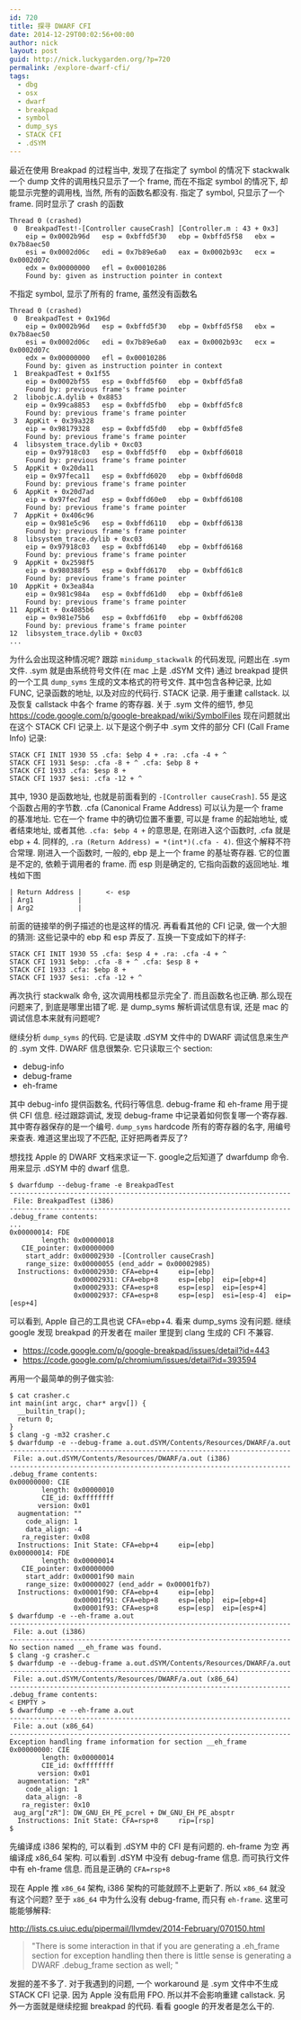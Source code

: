 ```yaml
---
id: 720
title: 探寻 DWARF CFI
date: 2014-12-29T00:02:56+00:00
author: nick
layout: post
guid: http://nick.luckygarden.org/?p=720
permalink: /explore-dwarf-cfi/
tags:
  - dbg
  - osx
  - dwarf
  - breakpad
  - symbol
  - dump_sys
  - STACK CFI
  - .dSYM
---
```

最近在使用 Breakpad 的过程当中, 发现了在指定了 symbol 的情况下 stackwalk 一个 dump 文件的调用栈只显示了一个 frame, 而在不指定 symbol 的情况下, 却能显示完整的调用栈, 当然, 所有的函数名都没有.
指定了 symbol, 只显示了一个 frame. 同时显示了 crash 的函数

	Thread 0 (crashed)
	 0  BreakpadTest!-[Controller causeCrash] [Controller.m : 43 + 0x3]
	    eip = 0x0002b96d   esp = 0xbffd5f30   ebp = 0xbffd5f58   ebx = 0x7b8aec50
	    esi = 0x0002d06c   edi = 0x7b89e6a0   eax = 0x0002b93c   ecx = 0x0002d07c
	    edx = 0x00000000   efl = 0x00010286
	    Found by: given as instruction pointer in context

不指定 symbol, 显示了所有的 frame, 虽然没有函数名

	Thread 0 (crashed)
	 0  BreakpadTest + 0x196d
	    eip = 0x0002b96d   esp = 0xbffd5f30   ebp = 0xbffd5f58   ebx = 0x7b8aec50
	    esi = 0x0002d06c   edi = 0x7b89e6a0   eax = 0x0002b93c   ecx = 0x0002d07c
	    edx = 0x00000000   efl = 0x00010286
	    Found by: given as instruction pointer in context
	 1  BreakpadTest + 0x1f55
	    eip = 0x0002bf55   esp = 0xbffd5f60   ebp = 0xbffd5fa8
	    Found by: previous frame's frame pointer
	 2  libobjc.A.dylib + 0x8853
	    eip = 0x99ca8853   esp = 0xbffd5fb0   ebp = 0xbffd5fc8
	    Found by: previous frame's frame pointer
	 3  AppKit + 0x39a328
	    eip = 0x98179328   esp = 0xbffd5fd0   ebp = 0xbffd5fe8
	    Found by: previous frame's frame pointer
	 4  libsystem_trace.dylib + 0xc03
	    eip = 0x97918c03   esp = 0xbffd5ff0   ebp = 0xbffd6018
	    Found by: previous frame's frame pointer
	 5  AppKit + 0x20da11
	    eip = 0x97feca11   esp = 0xbffd6020   ebp = 0xbffd60d8
	    Found by: previous frame's frame pointer
	 6  AppKit + 0x20d7ad
	    eip = 0x97fec7ad   esp = 0xbffd60e0   ebp = 0xbffd6108
	    Found by: previous frame's frame pointer
	 7  AppKit + 0x406c96
	    eip = 0x981e5c96   esp = 0xbffd6110   ebp = 0xbffd6138
	    Found by: previous frame's frame pointer
	 8  libsystem_trace.dylib + 0xc03
	    eip = 0x97918c03   esp = 0xbffd6140   ebp = 0xbffd6168
	    Found by: previous frame's frame pointer
	 9  AppKit + 0x2598f5
	    eip = 0x980388f5   esp = 0xbffd6170   ebp = 0xbffd61c8
	    Found by: previous frame's frame pointer
	10  AppKit + 0x3ea84a
	    eip = 0x981c984a   esp = 0xbffd61d0   ebp = 0xbffd61e8
	    Found by: previous frame's frame pointer
	11  AppKit + 0x4085b6
	    eip = 0x981e75b6   esp = 0xbffd61f0   ebp = 0xbffd6208
	    Found by: previous frame's frame pointer
	12  libsystem_trace.dylib + 0xc03
	...
	
为什么会出现这种情况呢? 跟踪 `minidump_stackwalk` 的代码发现, 问题出在 .sym 文件. .sym 就是由系统符号文件(在 mac 上是 .dSYM 文件) 通过 breakpad 提供的一个工具 `dump_syms` 生成的文本格式的符号文件. 其中包含各种记录, 比如 FUNC, 记录函数的地址, 以及对应的代码行. STACK 记录. 用于重建 callstack. 以及恢复 callstack 中各个 frame 的寄存器. 关于 .sym 文件的细节, 参见 
<https://code.google.com/p/google-breakpad/wiki/SymbolFiles>
现在问题就出在这个 STACK CFI 记录上. 以下是这个例子中 .sym 文件的部分 CFI (Call Frame Info) 记录:

	STACK CFI INIT 1930 55 .cfa: $ebp 4 + .ra: .cfa -4 + ^
	STACK CFI 1931 $esp: .cfa -8 + ^ .cfa: $ebp 8 +
	STACK CFI 1933 .cfa: $esp 8 +
	STACK CFI 1937 $esi: .cfa -12 + ^

其中, 1930 是函数地址, 也就是前面看到的 `-[Controller causeCrash]`. 55 是这个函数占用的字节数. .cfa (Canonical Frame Address) 可以认为是一个 frame 的基准地址. 它在一个 frame 中的确切位置不重要, 可以是 frame 的起始地址, 或者结束地址, 或者其他. `.cfa: $ebp 4 +` 的意思是, 在刚进入这个函数时, .cfa 就是 ebp + 4. 同样的, `.ra (Return Address) = *(int*)(.cfa - 4)`. 但这个解释不符合常理. 刚进入一个函数时, 一般的, ebp 是上一个 frame 的基址寄存器. 它的位置是不定的, 依赖于调用者的 frame. 而 esp 则是确定的, 它指向函数的返回地址. 堆栈如下图

	| Return Address |      <- esp
	| Arg1           |
	| Arg2           |

前面的链接举的例子描述的也是这样的情况. 再看看其他的 CFI 记录, 做一个大胆的猜测: 这些记录中的 ebp 和 esp 弄反了. 互换一下变成如下的样子:

	STACK CFI INIT 1930 55 .cfa: $esp 4 + .ra: .cfa -4 + ^
	STACK CFI 1931 $ebp: .cfa -8 + ^ .cfa: $esp 8 +
	STACK CFI 1933 .cfa: $ebp 8 +
	STACK CFI 1937 $esi: .cfa -12 + ^
	
再次执行 stackwalk 命令, 这次调用栈都显示完全了. 而且函数名也正确.
那么现在问题来了, 到底是哪里出错了呢. 是 dump_syms 解析调试信息有误, 还是 mac 的调试信息本来就有问题呢? 

继续分析 `dump_syms` 的代码. 它是读取 .dSYM 文件中的 DWARF 调试信息来生产的 .sym 文件. DWARF 信息很繁杂. 它只读取三个 section:

* debug-info
* debug-frame
* eh-frame

其中 debug-info 提供函数名, 代码行等信息. debug-frame 和 eh-frame 用于提供 CFI 信息. 经过跟踪调试, 发现 debug-frame 中记录着如何恢复哪一个寄存器. 其中寄存器保存的是一个编号. `dump_syms` hardcode 所有的寄存器的名字, 用编号来查表. 难道这里出现了不匹配, 正好把两者弄反了? 

想找找 Apple 的 DWARF 文档来求证一下. google之后知道了 dwarfdump 命令. 用来显示 .dSYM 中的 dwarf 信息.
	
	$ dwarfdump --debug-frame -e BreakpadTest
	----------------------------------------------------------------------
	 File: BreakpadTest (i386)
	----------------------------------------------------------------------
	.debug_frame contents:
	...
	0x00000014: FDE
	        length: 0x00000018
	   CIE_pointer: 0x00000000
	    start_addr: 0x00002930 -[Controller causeCrash]
	    range_size: 0x00000055 (end_addr = 0x00002985)
	  Instructions: 0x00002930: CFA=ebp+4     eip=[ebp]
	                0x00002931: CFA=ebp+8     esp=[ebp]  eip=[ebp+4]
	                0x00002933: CFA=esp+8     esp=[esp]  eip=[esp+4]
	                0x00002937: CFA=esp+8     esp=[esp]  esi=[esp-4]  eip=[esp+4]
	                
可以看到, Apple 自己的工具也说 CFA=ebp+4. 看来 dump_syms 没有问题. 继续 google 发现 breakpad 的开发者在 mailer 里提到 clang 生成的 CFI 不兼容. 

* <https://code.google.com/p/google-breakpad/issues/detail?id=443>
* <https://code.google.com/p/chromium/issues/detail?id=393594>

再用一个最简单的例子做实验:

	$ cat crasher.c
	int main(int argc, char* argv[]) {
	  __builtin_trap();
	  return 0;
	}
	$ clang -g -m32 crasher.c
	$ dwarfdump -e --debug-frame a.out.dSYM/Contents/Resources/DWARF/a.out
	----------------------------------------------------------------------
	 File: a.out.dSYM/Contents/Resources/DWARF/a.out (i386)
	----------------------------------------------------------------------
	.debug_frame contents:
	0x00000000: CIE
	        length: 0x00000010
	        CIE_id: 0xffffffff
	       version: 0x01
	  augmentation: ""
	    code_align: 1
	    data_align: -4
	   ra_register: 0x08
	  Instructions: Init State: CFA=ebp+4     eip=[ebp]
	0x00000014: FDE
	        length: 0x00000014
	   CIE_pointer: 0x00000000
	    start_addr: 0x00001f90 main
	    range_size: 0x00000027 (end_addr = 0x00001fb7)
	  Instructions: 0x00001f90: CFA=ebp+4     eip=[ebp]
	                0x00001f91: CFA=ebp+8     esp=[ebp]  eip=[ebp+4]
	                0x00001f93: CFA=esp+8     esp=[esp]  eip=[esp+4]
	$ dwarfdump -e --eh-frame a.out
	----------------------------------------------------------------------
	 File: a.out (i386)
	----------------------------------------------------------------------
	No section named __eh_frame was found.
	$ clang -g crasher.c
	$ dwarfdump -e --debug-frame a.out.dSYM/Contents/Resources/DWARF/a.out
	----------------------------------------------------------------------
	 File: a.out.dSYM/Contents/Resources/DWARF/a.out (x86_64)
	----------------------------------------------------------------------
	.debug_frame contents:
	< EMPTY >
	$ dwarfdump -e --eh-frame a.out
	----------------------------------------------------------------------
	 File: a.out (x86_64)
	----------------------------------------------------------------------
	Exception handling frame information for section __eh_frame
	0x00000000: CIE
	        length: 0x00000014
	        CIE_id: 0xffffffff
	       version: 0x01
	  augmentation: "zR"
	    code_align: 1
	    data_align: -8
	   ra_register: 0x10
	 aug_arg["zR"]: DW_GNU_EH_PE_pcrel + DW_GNU_EH_PE_absptr
	  Instructions: Init State: CFA=rsp+8     rip=[rsp]
	$

先编译成 i386 架构的, 可以看到 .dSYM 中的 CFI 是有问题的. eh-frame 为空
再编译成 x86_64 架构. 可以看到 .dSYM 中没有 debug-frame 信息. 而可执行文件中有 eh-frame 信息. 而且是正确的 `CFA=rsp+8`

现在 Apple 推 `x86_64` 架构, i386 架构的可能就顾不上更新了. 所以 `x86_64` 就没有这个问题? 
至于 `x86_64` 中为什么没有 debug-frame, 而只有 `eh-frame`. 这里可能能够解释:

<http://lists.cs.uiuc.edu/pipermail/llvmdev/2014-February/070150.html>

>"There is some interaction in that if you are generating a .eh_frame section for exception handling then there is little sense is generating a DWARF .debug_frame section as well; "

发掘的差不多了. 对于我遇到的问题, 一个 workaround 是 .sym 文件中不生成 STACK CFI 记录. 因为 Apple 没有启用 FPO. 所以并不会影响重建 callstack. 另外一方面就是继续挖掘 breakpad 的代码. 看看 google 的开发者是怎么干的.
